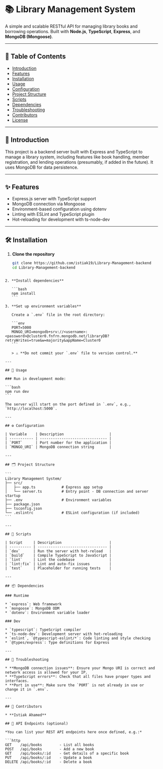 # 📚 Library Management System

A simple and scalable RESTful API for managing library books and borrowing operations. Built with **Node.js**, **TypeScript**, **Express**, and **MongoDB (Mongoose)**.

---

## 📖 Table of Contents

- [Introduction](#introduction)
- [Features](#features)
- [Installation](#installation)
- [Usage](#usage)
- [Configuration](#configuration)
- [Project Structure](#project-structure)
- [Scripts](#scripts)
- [Dependencies](#dependencies)
- [Troubleshooting](#troubleshooting)
- [Contributors](#contributors)
- [License](#license)

---

## 📌 Introduction

This project is a backend server built with Express and TypeScript to manage a library system, including features like book handling, member registration, and lending operations (presumably, if added in the future). It uses MongoDB for data persistence.

---

## ✨ Features

- Express.js server with TypeScript support
- MongoDB connection via Mongoose
- Environment-based configuration using dotenv
- Linting with ESLint and TypeScript plugin
- Hot-reloading for development with ts-node-dev

---

## 🛠️ Installation

1. **Clone the repository**
   ```bash
   git clone https://github.com/istiak19/Library-Management-backend
   cd Library-Management-backend
````

2. **Install dependencies**

   ```bash
   npm install
   ```

3. **Set up environment variables**

   Create a `.env` file in the root directory:

   ```env
   PORT=5000
   MONGO_URI=mongodb+srv://<username>:<password>@cluster0.fnfrn.mongodb.net/libraryDB?retryWrites=true&w=majority&appName=Cluster0
   ```

   > ⚠️ **Do not commit your `.env` file to version control.**

---

## 🚀 Usage

### Run in development mode:

```bash
npm run dev
```

The server will start on the port defined in `.env`, e.g., `http://localhost:5000`.

---

## ⚙️ Configuration

| Variable    | Description                     |
| ----------- | ------------------------------- |
| `PORT`      | Port number for the application |
| `MONGO_URI` | MongoDB connection string       |

---

## 🗂️ Project Structure

```
Library Management System/
├── src/
│   ├── app.ts            # Express app setup
│   └── server.ts         # Entry point - DB connection and server startup
├── .env                  # Environment variables
├── package.json
├── tsconfig.json
└── .eslintrc             # ESLint configuration (if included)
```

---

## 📜 Scripts

| Script     | Description                      |
| ---------- | -------------------------------- |
| `dev`      | Run the server with hot-reload   |
| `build`    | Compile TypeScript to JavaScript |
| `lint`     | Lint the codebase                |
| `lint:fix` | Lint and auto-fix issues         |
| `test`     | Placeholder for running tests    |

---

## 📦 Dependencies

### Runtime

* `express`: Web framework
* `mongoose`: MongoDB ODM
* `dotenv`: Environment variable loader

### Dev

* `typescript`: TypeScript compiler
* `ts-node-dev`: Development server with hot-reloading
* `eslint`, `@typescript-eslint/*`: Code linting and style checking
* `@types/express`: Type definitions for Express

---

## 🧩 Troubleshooting

* **MongoDB connection issues**: Ensure your Mongo URI is correct and network access is allowed for your IP.
* **TypeScript errors**: Check that all files have proper types and interfaces.
* **Port in use**: Make sure the `PORT` is not already in use or change it in `.env`.

---

## 👥 Contributors

* **Istiak Ahamed**

## 📡 API Endpoints (optional)

*You can list your REST API endpoints here once defined, e.g.:*

```http
GET    /api/books        - List all books
POST   /api/books        - Add a new book
GET    /api/books/:id    - Get details of a specific book
PUT    /api/books/:id    - Update a book
DELETE /api/books/:id    - Delete a book
